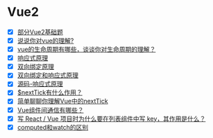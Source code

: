 # Vue2

- [x] [部分Vue2基础题](https://github.com/yihan12/Frontend-interview/issues/26)
- [x] [说说你对vue的理解?](https://github.com/yihan12/Frontend-interview/issues/1)
- [x] [vue的生命周期有哪些，谈谈你对生命周期的理解？](https://github.com/yihan12/Frontend-interview/issues/2)
- [x] [响应式原理](https://github.com/yihan12/Frontend-interview/issues/3)
- [x] [双向绑定原理](https://github.com/yihan12/Frontend-interview/issues/4)
- [x] [双向绑定和响应式原理](https://github.com/yihan12/Frontend-interview/issues/5)
- [x] [源码-响应式原理](https://github.com/yihan12/Frontend-interview/issues/6)
- [x] [$nextTick有什么作用？](https://github.com/yihan12/Frontend-interview/issues/14)
- [x] [简单聊聊你理解Vue中的nextTick](https://github.com/yihan12/Frontend-interview/issues/15)
- [x] [Vue组件间通信有哪些？](https://github.com/yihan12/Frontend-interview/issues/39)
- [x] [写 React / Vue 项目时为什么要在列表组件中写 key，其作用是什么？](https://github.com/yihan12/Frontend-interview/issues/47)
- [x] [computed和watch的区别](https://github.com/yihan12/Frontend-interview/issues/48) 
